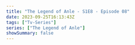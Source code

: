 ```yaml
---
title: "The Legend of Anle - S1E8 - Episode 08"
date: 2023-09-25T16:13:43Z
tags: ["Tv-Series"]
series: ["The Legend of Anle"]
showSummary: false
---
```


  <mux-player stream-type="on-demand"
  src="https://kp3d-my.sharepoint.com/personal/ryoo_kp3d_onmicrosoft_com/_layouts/15/download.aspx?share=ET5bxIITLKBFpFqoLb_QiZEBU-m7QMFsGfntWrhwzy1o3Q" metadata-video-title="The Legend of Anle - S1E8 - Episode 08" prefer-playback="mse" controls>
  </mux-player>
  
  
  <script src="https://cdn.jsdelivr.net/npm/@mux/mux-player"></script>
   <script id="i3ZXgI43VtN00mrqXZ2ZOOQB00ulcrvxLNDqdIgtw9tYs" type="application/ld+json">
  
 {
  "@context": "https://schema.org/",
  "@type": "VideoObject",
  "name": "The Legend of Anle - S1E8 - Episode 08",
  "contentUrl": "https://stream.mux.com/i3ZXgI43VtN00mrqXZ2ZOOQB00ulcrvxLNDqdIgtw9tYs.m3u8",
  "thumbnailUrl": "https://www.themoviedb.org/t/p/original/7RXAXlmPqCY88xRjNQ88vhAF9GU.jpg?width=314&fit_mode=preserve&time=25",
  "uploadDate": "2023-09-25T16:13:43Z",
}

</script>
